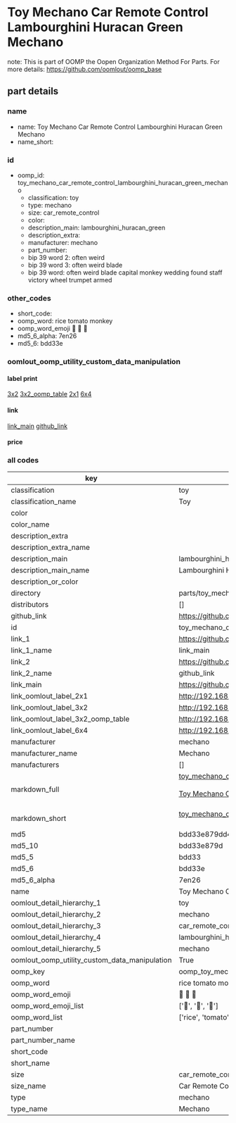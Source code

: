 # Toy Mechano Car Remote Control Lambourghini Huracan Green Mechano  

note: This is part of OOMP the Oopen Organization Method For Parts. For more details: https://github.com/oomlout/oomp_base

##  part details





### name
* name: Toy Mechano Car Remote Control Lambourghini Huracan Green Mechano
* name_short: 
### id
* oomp_id: toy_mechano_car_remote_control_lambourghini_huracan_green_mechano
  * classification: toy
  * type: mechano
  * size: car_remote_control
  * color: 
  * description_main: lambourghini_huracan_green
  * description_extra: 
  * manufacturer: mechano
  * part_number: 
  * bip 39 word 2: often weird
  * bip 39 word 3: often weird blade
  * bip 39 word: often weird blade capital monkey wedding found staff victory wheel trumpet armed

### other_codes
* short_code: 
* oomp_word: rice tomato monkey
* oomp_word_emoji :rice: :tomato: :monkey:
* md5_6_alpha: 7en26
* md5_6: bdd33e






### oomlout_oomp_utility_custom_data_manipulation
#### label print
[3x2](http://192.168.1.245:1112/?label=oomp%207en26)
[3x2_oomp_table](http://192.168.1.107:1112/?label=oomp%207en26)
[2x1](http://192.168.1.242:1112/?label=oomp%207en26)
[6x4](http://192.168.1.55:1112/?label=oomp%207en26)    

#### link

[link_main](https://github.com/oomlout/oomlout_oomp_current_version_messy/tree/main/parts/toy_mechano_car_remote_control_lambourghini_huracan_green_mechano) [github_link](https://github.com/oomlout/oomlout_oomp_part_src/tree/main/parts/toy_mechano_car_remote_control_lambourghini_huracan_green_mechano)                             

#### price







### all codes 
| key | value |  
| --- | --- |  
| classification | toy |  
| classification_name | Toy |  
| color |  |  
| color_name |  |  
| description_extra |  |  
| description_extra_name |  |  
| description_main | lambourghini_huracan_green |  
| description_main_name | Lambourghini Huracan Green |  
| description_or_color |   |  
| directory | parts/toy_mechano_car_remote_control_lambourghini_huracan_green_mechano |  
| distributors | [] |  
| github_link | https://github.com/oomlout/oomlout_oomp_part_src/tree/main/parts/toy_mechano_car_remote_control_lambourghini_huracan_green_mechano |  
| id | toy_mechano_car_remote_control_lambourghini_huracan_green_mechano |  
| link_1 | https://github.com/oomlout/oomlout_oomp_current_version_messy/tree/main/parts/toy_mechano_car_remote_control_lambourghini_huracan_green_mechano |  
| link_1_name | link_main |  
| link_2 | https://github.com/oomlout/oomlout_oomp_part_src/tree/main/parts/toy_mechano_car_remote_control_lambourghini_huracan_green_mechano |  
| link_2_name | github_link |  
| link_main | https://github.com/oomlout/oomlout_oomp_current_version_messy/tree/main/parts/toy_mechano_car_remote_control_lambourghini_huracan_green_mechano |  
| link_oomlout_label_2x1 | http://192.168.1.242:1112/?label=oomp%207en26 |  
| link_oomlout_label_3x2 | http://192.168.1.245:1112/?label=oomp%207en26 |  
| link_oomlout_label_3x2_oomp_table | http://192.168.1.107:1112/?label=oomp%207en26 |  
| link_oomlout_label_6x4 | http://192.168.1.55:1112/?label=oomp%207en26 |  
| manufacturer | mechano |  
| manufacturer_name | Mechano |  
| manufacturers | [] |  
| markdown_full | [toy_mechano_car_remote_control_lambourghini_huracan_green_mechano](https://github.com/oomlout/oomlout_oomp_current_version_messy/tree/main/parts/toy_mechano_car_remote_control_lambourghini_huracan_green_mechano)<br>[](https://github.com/oomlout/oomlout_oomp_current_version_messy/tree/main/parts/toy_mechano_car_remote_control_lambourghini_huracan_green_mechano)<br>[Toy Mechano Car Remote Control Lambourghini Huracan Green Mechano](https://github.com/oomlout/oomlout_oomp_current_version_messy/tree/main/parts/toy_mechano_car_remote_control_lambourghini_huracan_green_mechano)<br><br> |  
| markdown_short | [toy_mechano_car_remote_control_lambourghini_huracan_green_mechano](https://github.com/oomlout/oomlout_oomp_current_version_messy/tree/main/parts/toy_mechano_car_remote_control_lambourghini_huracan_green_mechano)<br><br> |  
| md5 | bdd33e879dd40b87e3c792202e3e4ccd |  
| md5_10 | bdd33e879d |  
| md5_5 | bdd33 |  
| md5_6 | bdd33e |  
| md5_6_alpha | 7en26 |  
| name | Toy Mechano Car Remote Control Lambourghini Huracan Green Mechano |  
| oomlout_detail_hierarchy_1 | toy |  
| oomlout_detail_hierarchy_2 | mechano |  
| oomlout_detail_hierarchy_3 | car_remote_control |  
| oomlout_detail_hierarchy_4 | lambourghini_huracan_green |  
| oomlout_detail_hierarchy_5 | mechano |  
| oomlout_oomp_utility_custom_data_manipulation | True |  
| oomp_key | oomp_toy_mechano_car_remote_control_lambourghini_huracan_green_mechano |  
| oomp_word | rice tomato monkey |  
| oomp_word_emoji | :rice: :tomato: :monkey: |  
| oomp_word_emoji_list | [':rice:', ':tomato:', ':monkey:'] |  
| oomp_word_list | ['rice', 'tomato', 'monkey'] |  
| part_number |  |  
| part_number_name |  |  
| short_code |  |  
| short_name |  |  
| size | car_remote_control |  
| size_name | Car Remote Control |  
| type | mechano |  
| type_name | Mechano |  
